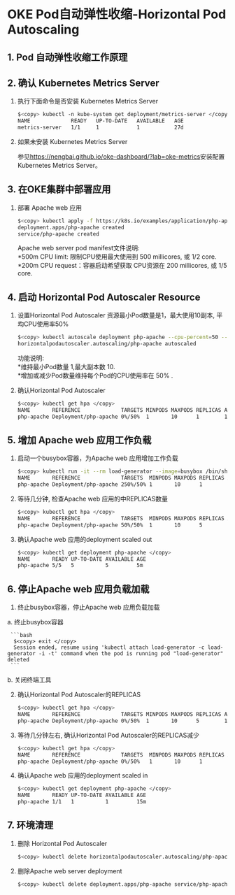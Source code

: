 # OKE Pod自动弹性收缩-Horizontal Pod Autoscaling

## 1. Pod 自动弹性收缩工作原理

## 2. 确认 Kubernetes Metrics Server

1. 执行下面命令是否安装 Kubernetes Metrics Server

    ```bash
    $<copy> kubectl -n kube-system get deployment/metrics-server </copy>
    NAME             READY   UP-TO-DATE   AVAILABLE   AGE
    metrics-server   1/1     1            1           27d
    ```
2. 如果未安装 Kubernetes Metrics Server

   参见<https://nengbai.github.io/oke-dashboard/?lab=oke-metrics>安装配置 Kubernetes Metrics Server。

## 3. 在OKE集群中部署应用

1. 部署 Apache web 应用

    ```bash
    $<copy> kubectl apply -f https://k8s.io/examples/application/php-apache.yaml </copy>
    deployment.apps/php-apache created
    service/php-apache created
    ```
    Apache web server pod manifest文件说明:</br>
    *500m CPU limit: 限制CPU使用最大使用到 500 millicores, 或 1/2 core.</br>
    *200m CPU request：容器启动希望获取 CPU资源在 200 millicores, 或 1/5 core.

## 4. 启动 Horizontal Pod Autoscaler Resource

1. 设置Horizontal Pod Autoscaler 资源最小Pod数量是1，最大使用10副本, 平均CPU使用率50%

   ```bash
   $<copy> kubectl autoscale deployment php-apache --cpu-percent=50 --min=1 --max=10 </copy>
   horizontalpodautoscaler.autoscaling/php-apache autoscaled
   ```

   功能说明:</br>
   *维持最小Pod数量 1,最大副本数 10.</br>
   *增加或减少Pod数量维持每个Pod的CPU使用率在 50% .

2. 确认Horizontal Pod Autoscaler

   ```bash
   $<copy> kubectl get hpa </copy>
   NAME       REFERENCE             TARGETS MINPODS MAXPODS REPLICAS AGE
   php-apache Deployment/php-apache 0%/50%  1       10      1        10s
   ```

## 5. 增加 Apache web 应用工作负载

1. 启动一个busybox容器，为Apache web 应用增加工作负载

   ```bash
   $<copy> kubectl run -it --rm load-generator --image=busybox /bin/sh --generator=run-pod/v1 </copy>
   NAME       REFERENCE             TARGETS  MINPODS MAXPODS REPLICAS AGE
   php-apache Deployment/php-apache 250%/50% 1       10      1        1m
   ```

2. 等待几分钟, 检查Apache web 应用的中REPLICAS数量

    ```bash
   $<copy> kubectl get hpa </copy>
   NAME       REFERENCE             TARGETS  MINPODS MAXPODS REPLICAS AGE
   php-apache Deployment/php-apache 50%/50%  1       10      5        5m
   ```

3. 确认Apache web 应用的deployment scaled out

    ```bash
    $<copy> kubectl get deployment php-apache </copy>
    NAME       READY UP-TO-DATE AVAILABLE AGE
    php-apache 5/5   5          5         5m
    ```

## 6. 停止Apache web 应用负载加载

1. 终止busybox容器，停止Apache web 应用负载加载

  a. 终止busybox容器

     ```bash
      $<copy> exit </copy>
      Session ended, resume using 'kubectl attach load-generator -c load-generator -i -t' command when the pod is running pod "load-generator" deleted
     ```

  b. 关闭终端工具

2. 确认Horizontal Pod Autoscaler的REPLICAS

   ```bash
   $<copy> kubectl get hpa </copy>
   NAME       REFERENCE             TARGETS MINPODS MAXPODS REPLICAS AGE
   php-apache Deployment/php-apache 0%/50%  1       10      5        10m
   ```

3. 等待几分钟左右, 确认Horizontal Pod Autoscaler的REPLICAS减少

   ```bash
   $<copy> kubectl get hpa </copy>
   NAME       REFERENCE             TARGETS  MINPODS MAXPODS REPLICAS AGE
   php-apache Deployment/php-apache 0%/50%   1       10      1        15m 
   ```

4. 确认Apache web 应用的deployment scaled in
  
    ```bash
    $<copy> kubectl get deployment php-apache </copy>
    NAME       READY UP-TO-DATE AVAILABLE AGE
    php-apache 1/1   1          1         15m
    ```

## 7. 环境清理

1. 删除 Horizontal Pod Autoscaler

    ```bash
    $<copy> kubectl delete horizontalpodautoscaler.autoscaling/php-apache  </copy>
    ```

2. 删除Apache web server deployment

    ```bash
    $<copy> kubectl delete deployment.apps/php-apache service/php-apache  </copy>
    ```
